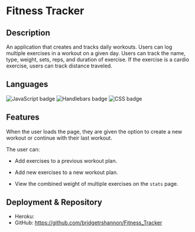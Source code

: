 # Fitness Tracker

## Description

An application that creates and tracks daily workouts. Users can log multiple exercises in a workout on a given day. Users can track the name, type, weight, sets, reps, and duration of exercise. If the exercise is a cardio exercise, users can track distance traveled.

## Languages

<img float="left" alt="JavaScript badge" src="https://img.shields.io/badge/JavaScript-57%25-yellow">

<img float="left" alt="Handlebars badge" src="https://img.shields.io/badge/Handlebars-40%25-orange">

<img float="left" alt="CSS badge" src="https://img.shields.io/badge/CSS-3%25-blueviolet">

## Features

When the user loads the page, they are given the option to create a new workout or continue with their last workout.

The user can:

  * Add exercises to a previous workout plan.

  * Add new exercises to a new workout plan.

  * View the combined weight of multiple exercises on the `stats` page.

## Deployment & Repository

- Heroku: 
- GitHub: https://github.com/bridgetrshannon/Fitness_Tracker
